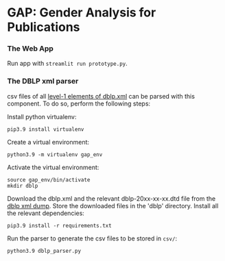# GAP: Gender Analysis for Publications

### The Web App
Run app with `streamlit run prototype.py`.


### The DBLP xml parser
csv files of all [level-1 elements of dblp.xml](https://dblp.org/faq/16154937.html) can be parsed with this component.
To do so, perform the following steps:

Install python virtualenv:
```
pip3.9 install virtualenv 
```
Create a virtual environment:
```
python3.9 -m virtualenv gap_env
```
Activate the virtual environment:
```
source gap_env/bin/activate
mkdir dblp
```
Download the dblp.xml and the relevant dblp-20xx-xx-xx.dtd file from the [dblp xml dump](https://dblp.org/xml/). 
Store the downloaded files in the 'dblp' directory.
Install all the relevant dependencies:
```
pip3.9 install -r requirements.txt
```
Run the parser to generate the csv files to be stored in `csv/`:
```
python3.9 dblp_parser.py
```
